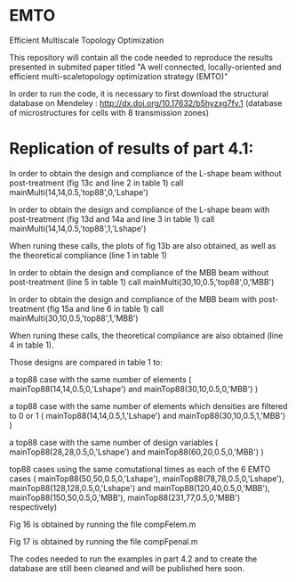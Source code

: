 # EMTO
Efficient Multiscale Topology Optimization

This repository will contain all the code needed to reproduce the results presented in submited paper titled "A well connected, locally-oriented and efficient multi-scaletopology optimization strategy (EMTO)"

In order to run the code, it is necessary to first download the structural database on Mendeley : http://dx.doi.org/10.17632/b5hyzxg7fv.1 (database of microstructures for cells with 8 transmission zones)


# Replication of results of part 4.1:

In order to obtain the design and compliance of the L-shape beam without post-treatment (fig 13c and line 2 in table 1) call mainMulti(14,14,0.5,'top88',0,'Lshape')

In order to obtain the design and compliance of the L-shape beam with post-treatment (fig 13d and 14a and line 3 in table 1) call mainMulti(14,14,0.5,'top88',1,'Lshape')

When runing these calls, the plots of fig 13b are also obtained, as well as the theoretical compliance (line 1 in table 1)

In order to obtain the design and compliance of the MBB beam without post-treatment (line 5 in table 1) call mainMulti(30,10,0.5,'top88',0,'MBB')

In order to obtain the design and compliance of the MBB beam with post-treatment (fig 15a and line 6 in table 1) call mainMulti(30,10,0.5,'top88',1,'MBB')

When runing these calls, the theoretical compliance are also obtained (line 4 in table 1).


Those designs are compared in table 1 to:

a top88 case with the same number of elements ( mainTop88(14,14,0.5,0,'Lshape') and mainTop88(30,10,0.5,0,'MBB') )

a top88 case with the same number of elements which densities are filtered to 0 or 1 ( mainTop88(14,14,0.5,1,'Lshape') and mainTop88(30,10,0.5,1,'MBB') )

a top88 case with the same number of design variables ( mainTop88(28,28,0.5,0,'Lshape') and mainTop88(60,20,0.5,0,'MBB') )

top88 cases using the same comutational times as each of the 6 EMTO cases ( mainTop88(50,50,0.5,0,'Lshape'), mainTop88(78,78,0.5,0,'Lshape'), mainTop88(128,128,0.5,0,'Lshape') and mainTop88(120,40,0.5,0,'MBB'), mainTop88(150,50,0.5,0,'MBB'), mainTop88(231,77,0.5,0,'MBB') respectively)


Fig 16 is obtained by running the file compFelem.m

Fig 17 is obtained by running the file compFpenal.m


The codes needed to run the examples in part 4.2 and to create the database are still been cleaned and will be published here soon.
